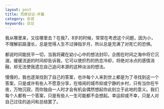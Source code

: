 ```yaml
---
layout: post
title: 荒原日记-开篇
category: 杂说
keywords: 日记
---
```




我从哪里来，又往哪里去？在我7，8岁的时候，常常在考虑这个问题，因为小，不理解前路漫长，总是觉得人生不过弹指岁月，所以总是充满了对死亡的恐惧。

都说时间能抚平一切，当我将藏在幼小心中的想法封印，企图在时间之海中将它沉溺，缓缓流逝的时间却告诉我，它可以使炽烈的热恋冷却，将绝对冰点的感情消融，却无法使我遗忘自己追问本源的这种淡淡的想法。

慢慢的，我也逐渐找到了自己的答案，也许每个人来到世上都是为了寻找到这一个答案，只是或许有些人不愿意分享，在喧闹的城市抑或宁静的乡村，只有当你在午夜，万物沉寂，而你独自一人时才会有机会偶然想起你此刻立于此地的意义。我们每个人都有一个答案，只是有些人一生可能都不会想起。幸运抑或不幸，只是人对自己过往的追问和总结罢了。


